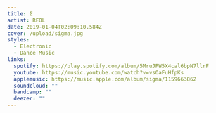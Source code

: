 ```yaml
---
title: Σ
artist: REOL
date: 2019-01-04T02:09:10.584Z
cover: /upload/sigma.jpg
styles:
  - Electronic
  - Dance Music
links:
  spotify: https://play.spotify.com/album/5MruJPW5X4cal6bpN7llrF
  youtube: https://music.youtube.com/watch?v=vsOaFuHfpKs
  applemusic: https://music.apple.com/album/sigma/1159663862
  soundcloud: ""
  bandcamp: ""
  deezer: ""
---
```

